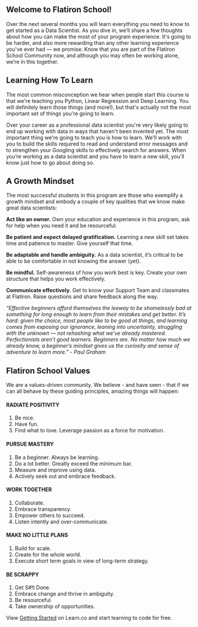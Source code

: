 ## Welcome to Flatiron School! 
Over the next several months you will learn everything you need to know to get started as a Data Scientist. As you dive in, we’ll share a few thoughts about how you can make the most of your program experience. It's going to be harder, and also more rewarding than any other learning experience you've ever had — we promise. Know that you are part of the Flatiron School Community now, and although you may often be working alone, we’re in this together.

## Learning How To Learn
The most common misconception we hear when people start this course is that we're teaching you Python, Linear Regression and Deep Learning. You will definitely learn those things (and more!), but that's actually not the most important set of things you're going to learn. 

Over your career as a professional data scientist you're very likely going to end up working with data in ways that haven't been invented yet. The most important thing we're going to teach you is how to learn. We'll work with you to build the skills required to read and understand error messages and to strengthen your Googling skills to effectively search for answers. When you’re working as a data scientist and you have to learn a new skill, you'll know just how to go about doing so. 
## A Growth Mindset
The most successful students in this program are those who exemplify a growth mindset and embody a couple of key qualities that we know make great data scientists:
 
**Act like an owner.** Own your education and experience in this program, ask for help when you need it and be resourceful. 

**Be patient and expect delayed gratification.** Learning a new skill set takes time and patience to master. Give yourself that time. 
 
**Be adaptable and handle ambiguity.** As a data scientist, it’s critical to be able to be comfortable in not knowing the answer (yet).
 
**Be mindful.** Self-awareness of how you work best is key. Create your own structure that helps you work effectively. 
 
**Communicate effectively.** Get to know your Support Team and classmates at Flatiron. Raise questions and share feedback along the way. 
 
*“Effective beginners afford themselves the leeway to be shamelessly bad at something for long enough to learn from their mistakes and get better. It’s hard: given the choice, most people like to be good at things, and learning comes from exposing our ignorance, leaning into uncertainty, struggling with the unknown — not rehashing what we’ve already mastered. Perfectionists aren’t good learners. Beginners are. No matter how much we already know, a beginner’s mindset gives us the curiosity and sense of adventure to learn more.” - Paul Graham*


## Flatiron School Values
We are a values-driven community. We believe - and have seen - that if we can all behave by these guiding principles, amazing things will happen:

#### RADIATE POSITIVITY
1. Be nice.
2. Have fun.
3. Find what to love. Leverage passion as a force for motivation.

#### PURSUE MASTERY
1. Be a beginner. Always be learning.
2. Do a lot better. Greatly exceed the minimum bar.
3. Measure and improve using data.
4. Actively seek out and embrace feedback.

#### WORK TOGETHER
1. Collaborate.
2. Embrace transparency.
3. Empower others to succeed.
4. Listen intently and over-communicate.

#### MAKE NO LITTLE PLANS
1. Build for scale.
2. Create for the whole world.
3. Execute short term goals in view of long-term strategy.

#### BE SCRAPPY
1. Get S#!t Done.
2. Embrace change and thrive in ambiguity.
3. Be resourceful.
4. Take ownership of opportunities.

<p class='util--hide'>View <a href='https://learn.co/lessons/getting-started'>Getting Started</a> on Learn.co and start learning to code for free.</p>
